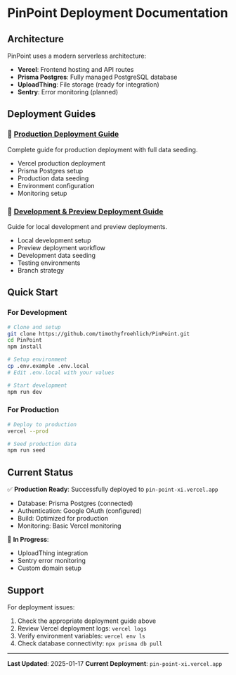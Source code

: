 # PinPoint Deployment Documentation

## Architecture

PinPoint uses a modern serverless architecture:

- **Vercel**: Frontend hosting and API routes
- **Prisma Postgres**: Fully managed PostgreSQL database
- **UploadThing**: File storage (ready for integration)
- **Sentry**: Error monitoring (planned)

## Deployment Guides

### 🚀 [Production Deployment Guide](./production-deployment-guide.md)

Complete guide for production deployment with full data seeding.

- Vercel production deployment
- Prisma Postgres setup
- Production data seeding
- Environment configuration
- Monitoring setup

### 🔧 [Development & Preview Deployment Guide](./development-deployment-guide.md)

Guide for local development and preview deployments.

- Local development setup
- Preview deployment workflow
- Development data seeding
- Testing environments
- Branch strategy

## Quick Start

### For Development

```bash
# Clone and setup
git clone https://github.com/timothyfroehlich/PinPoint.git
cd PinPoint
npm install

# Setup environment
cp .env.example .env.local
# Edit .env.local with your values

# Start development
npm run dev
```

### For Production

```bash
# Deploy to production
vercel --prod

# Seed production data
npm run seed
```

## Current Status

✅ **Production Ready**: Successfully deployed to `pin-point-xi.vercel.app`

- Database: Prisma Postgres (connected)
- Authentication: Google OAuth (configured)
- Build: Optimized for production
- Monitoring: Basic Vercel monitoring

🔄 **In Progress**:

- UploadThing integration
- Sentry error monitoring
- Custom domain setup

## Support

For deployment issues:

1. Check the appropriate deployment guide above
2. Review Vercel deployment logs: `vercel logs`
3. Verify environment variables: `vercel env ls`
4. Check database connectivity: `npx prisma db pull`

---

**Last Updated**: 2025-01-17
**Current Deployment**: `pin-point-xi.vercel.app`
